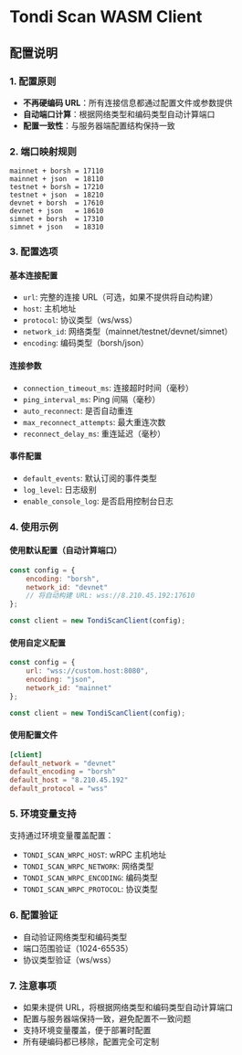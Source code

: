 # Tondi Scan WASM Client

## 配置说明

### 1. 配置原则
- **不再硬编码 URL**：所有连接信息都通过配置文件或参数提供
- **自动端口计算**：根据网络类型和编码类型自动计算端口
- **配置一致性**：与服务器端配置结构保持一致

### 2. 端口映射规则
```
mainnet + borsh = 17110
mainnet + json  = 18110
testnet + borsh = 17210
testnet + json  = 18210
devnet + borsh  = 17610
devnet + json   = 18610
simnet + borsh  = 17310
simnet + json   = 18310
```

### 3. 配置选项

#### 基本连接配置
- `url`: 完整的连接 URL（可选，如果不提供将自动构建）
- `host`: 主机地址
- `protocol`: 协议类型（ws/wss）
- `network_id`: 网络类型（mainnet/testnet/devnet/simnet）
- `encoding`: 编码类型（borsh/json）

#### 连接参数
- `connection_timeout_ms`: 连接超时时间（毫秒）
- `ping_interval_ms`: Ping 间隔（毫秒）
- `auto_reconnect`: 是否自动重连
- `max_reconnect_attempts`: 最大重连次数
- `reconnect_delay_ms`: 重连延迟（毫秒）

#### 事件配置
- `default_events`: 默认订阅的事件类型
- `log_level`: 日志级别
- `enable_console_log`: 是否启用控制台日志

### 4. 使用示例

#### 使用默认配置（自动计算端口）
```javascript
const config = {
    encoding: "borsh",
    network_id: "devnet"
    // 将自动构建 URL: wss://8.210.45.192:17610
};

const client = new TondiScanClient(config);
```

#### 使用自定义配置
```javascript
const config = {
    url: "wss://custom.host:8080",
    encoding: "json",
    network_id: "mainnet"
};

const client = new TondiScanClient(config);
```

#### 使用配置文件
```toml
[client]
default_network = "devnet"
default_encoding = "borsh"
default_host = "8.210.45.192"
default_protocol = "wss"
```

### 5. 环境变量支持
支持通过环境变量覆盖配置：
- `TONDI_SCAN_WRPC_HOST`: wRPC 主机地址
- `TONDI_SCAN_WRPC_NETWORK`: 网络类型
- `TONDI_SCAN_WRPC_ENCODING`: 编码类型
- `TONDI_SCAN_WRPC_PROTOCOL`: 协议类型

### 6. 配置验证
- 自动验证网络类型和编码类型
- 端口范围验证（1024-65535）
- 协议类型验证（ws/wss）

### 7. 注意事项
- 如果未提供 URL，将根据网络类型和编码类型自动计算端口
- 配置与服务器端保持一致，避免配置不一致问题
- 支持环境变量覆盖，便于部署时配置
- 所有硬编码都已移除，配置完全可定制
